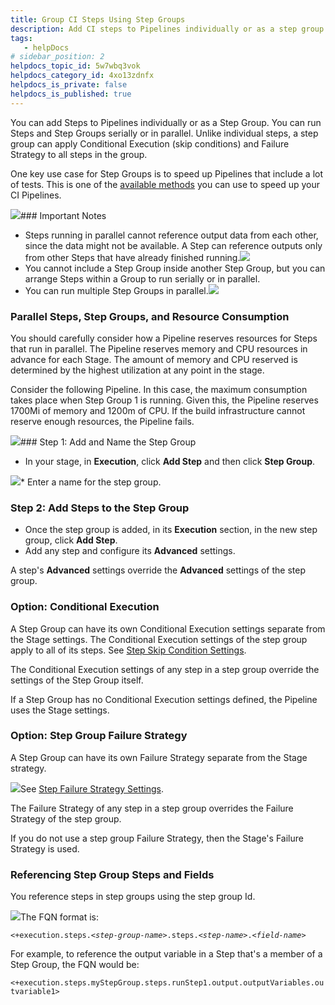 ```yaml
---
title: Group CI Steps Using Step Groups
description: Add CI steps to Pipelines individually or as a step group. Steps in a step group can be run serially or in parallel.
tags: 
   - helpDocs
# sidebar_position: 2
helpdocs_topic_id: 5w7wbq3vok
helpdocs_category_id: 4xo13zdnfx
helpdocs_is_private: false
helpdocs_is_published: true
---
```


You can add Steps to Pipelines individually or as a Step Group. You can run Steps and Step Groups serially or in parallel. Unlike individual steps, a step group can apply Conditional Execution (skip conditions) and Failure Strategy to all steps in the group.

One key use case for Step Groups is to speed up Pipelines that include a lot of tests. This is one of the [available methods](https://docs.harness.io/article/g3m7pjq79y) you can use to speed up your CI Pipelines.

![](https://files.helpdocs.io/kw8ldg1itf/articles/5w7wbq3vok/1657563608718/example-groups.png)### Important Notes

* Steps running in parallel cannot reference output data from each other, since the data might not be available. A Step can reference outputs only from other Steps that have already finished running.![](https://files.helpdocs.io/kw8ldg1itf/articles/5w7wbq3vok/1659044944227/example-flow-data.png)
* You cannot include a Step Group inside another Step Group, but you can arrange Steps within a Group to run serially or in parallel.
* You can run multiple Step Groups in parallel.![](https://files.helpdocs.io/kw8ldg1itf/articles/5w7wbq3vok/1659051055336/example-step-groups-parallel.png)

### Parallel Steps, Step Groups, and Resource Consumption

You should carefully consider how a Pipeline reserves resources for Steps that run in parallel. The Pipeline reserves memory and CPU resources in advance for each Stage. The amount of memory and CPU reserved is determined by the highest utilization at any point in the stage.

Consider the following Pipeline. In this case, the maximum consumption takes place when Step Group 1 is running. Given this, the Pipeline reserves 1700Mi of memory and 1200m of CPU. If the build infrastructure cannot reserve enough resources, the Pipeline fails.

![](https://files.helpdocs.io/kw8ldg1itf/articles/5w7wbq3vok/1659048956597/example-resource-usage.png)### Step 1: Add and Name the Step Group

* In your stage, in **Execution**, click **Add Step** and then click **Step Group**.

![](https://files.helpdocs.io/i5nl071jo5/articles/ihnuhrtxe3/1631557621484/clean-shot-2021-09-13-at-11-26-49.png)* Enter a name for the step group.

### Step 2: Add Steps to the Step Group

* Once the step group is added, in its **Execution** section, in the new step group, click **Add Step**.
* Add any step and configure its **Advanced** settings.

A step's **Advanced** settings override the **Advanced** settings of the step group.

### Option: Conditional Execution

A Step Group can have its own Conditional Execution settings separate from the Stage settings. The Conditional Execution settings of the step group apply to all of its steps. See [Step Skip Condition Settings](/article/i36ibenkq2-step-skip-condition-settings).

The Conditional Execution settings of any step in a step group override the settings of the Step Group itself.

If a Step Group has no Conditional Execution settings defined, the Pipeline uses the Stage settings.

### Option: Step Group Failure Strategy

A Step Group can have its own Failure Strategy separate from the Stage strategy.

![](https://files.helpdocs.io/i5nl071jo5/articles/ihnuhrtxe3/1631748494318/clean-shot-2021-09-15-at-16-28-05.png)See [Step Failure Strategy Settings](/article/htrur23poj-step-failure-strategy-settings).

The Failure Strategy of any step in a step group overrides the Failure Strategy of the step group.

If you do not use a step group Failure Strategy, then the Stage's Failure Strategy is used.

### Referencing Step Group Steps and Fields

You reference steps in step groups using the step group Id.

![](https://files.helpdocs.io/i5nl071jo5/articles/ihnuhrtxe3/1631747551695/clean-shot-2021-09-15-at-16-12-12.png)The FQN format is:

`<+execution.steps.<`*`step-group-name`*`>.steps.<`*`step-name`*`>.<`*`field-name`*`>`

For example, to reference the output variable in a Step that's a member of a Step Group, the FQN would be:

`<+execution.steps.myStepGroup.steps.runStep1.output.outputVariables.outvariable1>`

